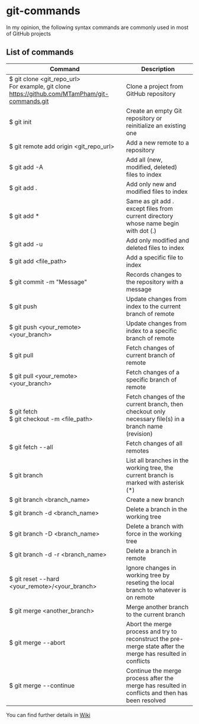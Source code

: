 # git-commands
In my opinion, the following syntax commands are commonly used in most of GitHub projects

## List of commands ##
Command|Description|
-------|-----------|
$ git clone <git_repo_url><br />For example, git clone https://github.com/MTamPham/git-commands.git |Clone a project from GitHub repository|
$ git init|Create an empty Git repository or reinitialize an existing one|
$ git remote add origin <git_repo_url>|Add a new remote to a repository|
$ git add -A|Add all (new, modified, deleted) files to index|
$ git add .|Add only new and modified files to index|
$ git add * |Same as git add . except files from current directory whose name begin with dot (.)|
$ git add -u|Add only modified and deleted files to index|
$ git add <file_path>|Add a specific file to index|
$ git commit -m "Message"|Records changes to the repository with a message|
$ git push|Update changes from index to the current branch of remote|
$ git push <your_remote> <your_branch>|Update changes from index to a specific branch of remote|
$ git pull|Fetch changes of current branch of remote|
$ git pull <your_remote> <your_branch>|Fetch changes of a specific branch of remote|
$ git fetch<br/>$ git checkout -m <revision> <file_path>|Fetch changes of the current branch, then checkout only necessary file(s) in a branch name (revision)|
$ git fetch --all|Fetch changes of all remotes|
$ git branch|List all branches in the working tree, the current branch is marked with asterisk (*)|
$ git branch <branch_name>|Create a new branch|
$ git branch -d <branch_name>|Delete a branch in the working tree|
$ git branch -D <branch_name>|Delete a branch with force in the working tree|
$ git branch -d -r <branch_name>|Delete a branch in remote|
$ git reset --hard <your_remote>/<your_branch>|Ignore changes in working tree by reseting the local branch to whatever is on remote|
$ git merge <another_branch>|Merge another branch to the current branch|
$ git merge --abort|Abort the merge process and try to reconstruct the pre-merge state after the merge has resulted in conflicts|
$ git merge --continue|Continue the merge process after the merge has resulted in conflicts and then has been resolved|
  

You can find further details in [Wiki](https://github.com/MTamPham/git-commands/wiki)
